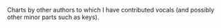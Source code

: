 Charts by other authors to which I have contributed vocals (and possibly other minor parts such as keys).
